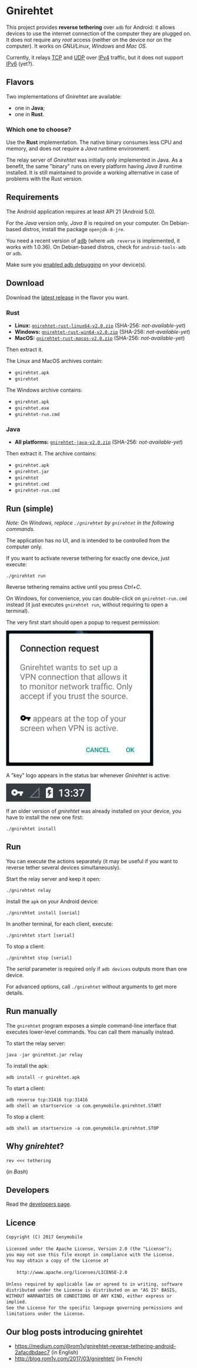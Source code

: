 # Gnirehtet

This project provides **reverse tethering** over `adb` for Android: it
allows devices to use the internet connection of the computer they are plugged
on. It does not require any _root_ access (neither on the device nor on the
computer). It works on _GNU/Linux_, _Windows_ and _Mac OS_.

Currently, it relays [TCP] and [UDP] over [IPv4] traffic, but it does not
support [IPv6] (yet?).

[TCP]: https://en.wikipedia.org/wiki/Transmission_Control_Protocol
[UDP]: https://fr.wikipedia.org/wiki/User_Datagram_Protocol
[IPv4]: https://en.wikipedia.org/wiki/IPv4
[IPv6]: https://en.wikipedia.org/wiki/IPv6


## Flavors

Two implementations of _Gnirehtet_ are available:
 - one in **Java**;
 - one in **Rust**.


### Which one to choose?

Use the **Rust** implementation. The native binary consumes less CPU and memory,
and does not require a _Java_ runtime environment.

The relay server of _Gnirehtet_ was initially only implemented in Java. As a
benefit, the same "binary" runs on every platform having _Java 8_ runtime
installed. It is still maintained to provide a working alternative in case of
problems with the Rust version.


## Requirements

The Android application requires at least API 21 (Android 5.0).

For the _Java_ version only, _Java 8_ is required on your computer. On
Debian-based distros, install the package `openjdk-8-jre`.

You need a recent version of [adb] (where `adb reverse` is implemented, it
works with 1.0.36). On Debian-based distros, check for `android-tools-adb` or
`adb`.

Make sure you [enabled adb debugging][enable-adb] on your device(s).

[adb]: https://developer.android.com/studio/command-line/adb.html
[enable-adb]: https://developer.android.com/studio/command-line/adb.html#Enabling


## Download

Download the [latest release][latest] in the flavor you want.

[latest]: https://github.com/Genymobile/gnirehtet/releases/latest

### Rust

 - **Linux:** [`gnirehtet-rust-linux64-v2.0.zip`][direct-rust-linux64]
   (SHA-256: _not-available-yet_)
 - **Windows:** [`gnirehtet-rust-win64-v2.0.zip`][direct-rust-win64]
   (SHA-256: _not-available-yet_)
 - **MacOS:** [`gnirehtet-rust-macos-v2.0.zip`][direct-rust-macos]
   (SHA-256: _not-available-yet_)

[direct-rust-linux64]: https://github.com/Genymobile/gnirehtet/releases/download/v2.0/gnirehtet-rust-linux64-v2.0.zip
[direct-rust-win64]: https://github.com/Genymobile/gnirehtet/releases/download/v2.0/gnirehtet-rust-win64-v2.0.zip
[direct-rust-macos]: https://github.com/Genymobile/gnirehtet/releases/download/v2.0/gnirehtet-rust-macos-v2.0.zip

Then extract it.

The Linux and MacOS archives contain:
 - `gnirehtet.apk`
 - `gnirehtet`

The Windows archive contains:
 - `gnirehtet.apk`
 - `gnirehtet.exe`
 - `gnirehtet-run.cmd`


### Java

 - **All platforms:** [`gnirehtet-java-v2.0.zip`][direct-java]
   (SHA-256: _not-available-yet_)

[direct-java]: https://github.com/Genymobile/gnirehtet/releases/download/v2.0/gnirehtet-java-v2.0.zip

Then extract it. The archive contains:
 - `gnirehtet.apk`
 - `gnirehtet.jar`
 - `gnirehtet`
 - `gnirehtet.cmd`
 - `gnirehtet-run.cmd`


## Run (simple)

_Note: On Windows, replace `./gnirehtet` by `gnirehtet` in the following
commands._

The application has no UI, and is intended to be controlled from the computer
only.

If you want to activate reverse tethering for exactly one device, just execute:

    ./gnirehtet run

Reverse tethering remains active until you press _Ctrl+C_.

On Windows, for convenience, you can double-click on `gnirehtet-run.cmd`
instead (it just executes `gnirehtet run`, without requiring to open a
terminal).

The very first start should open a popup to request permission:

![request](assets/request.jpg)

A "key" logo appears in the status bar whenever _Gnirehtet_ is active:

![key](assets/key.png)

If an older version of _gnirehtet_ was already installed on your device, you
have to install the new one first:

    ./gnirehtet install


## Run

You can execute the actions separately (it may be useful if you want to reverse
tether several devices simultaneously).

Start the relay server and keep it open:

    ./gnirehtet relay

Install the `apk` on your Android device:

    ./gnirehtet install [serial]

In another terminal, for each client, execute:

    ./gnirehtet start [serial]

To stop a client:

    ./gnirehtet stop [serial]

The _serial_ parameter is required only if `adb devices` outputs more than one
device.

For advanced options, call `./gnirehtet` without arguments to get more details.


## Run manually

The `gnirehtet` program exposes a simple command-line interface that executes
lower-level commands. You can call them manually instead.

To start the relay server:

    java -jar gnirehtet.jar relay

To install the apk:

    adb install -r gnirehtet.apk

To start a client:

    adb reverse tcp:31416 tcp:31416
    adb shell am startservice -a com.genymobile.gnirehtet.START

To stop a client:

    adb shell am startservice -a com.genymobile.gnirehtet.STOP


## Why _gnirehtet_?

    rev <<< tethering

(in _Bash_)


## Developers

Read the [developers page].

[developers page]: DEVELOP.md


## Licence

    Copyright (C) 2017 Genymobile

    Licensed under the Apache License, Version 2.0 (the "License");
    you may not use this file except in compliance with the License.
    You may obtain a copy of the License at

        http://www.apache.org/licenses/LICENSE-2.0

    Unless required by applicable law or agreed to in writing, software
    distributed under the License is distributed on an "AS IS" BASIS,
    WITHOUT WARRANTIES OR CONDITIONS OF ANY KIND, either express or implied.
    See the License for the specific language governing permissions and
    limitations under the License.


## Our blog posts introducing gnirehtet

- <https://medium.com/@rom1v/gnirehtet-reverse-tethering-android-2afacdbdaec7> (in
English)
- <http://blog.rom1v.com/2017/03/gnirehtet/> (in French)

